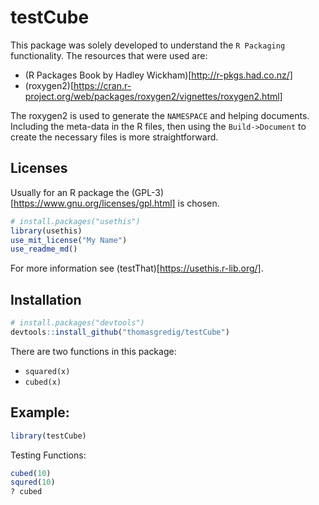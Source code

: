 # testCube

This package was solely developed to understand the `R Packaging` functionality. The resources that were used are:

- (R Packages Book by Hadley Wickham)[http://r-pkgs.had.co.nz/]
- (roxygen2)[https://cran.r-project.org/web/packages/roxygen2/vignettes/roxygen2.html]

The roxygen2 is used to generate the `NAMESPACE` and helping documents. Including the meta-data in the R files, then using the `Build->Document` to create the necessary files is more straightforward.

## Licenses

Usually for an R package the (GPL-3)[https://www.gnu.org/licenses/gpl.html] is chosen.

```R
# install.packages("usethis")
library(usethis)
use_mit_license("My Name")
use_readme_md()
```

For more information see (testThat)[https://usethis.r-lib.org/].

## Installation

```R
# install.packages("devtools")
devtools::install_github("thomasgredig/testCube")
```

There are two functions in this package:

- `squared(x)`
- `cubed(x)`


## Example:

```R
library(testCube)
```

Testing Functions:
```R
cubed(10)
squred(10)
? cubed
```
